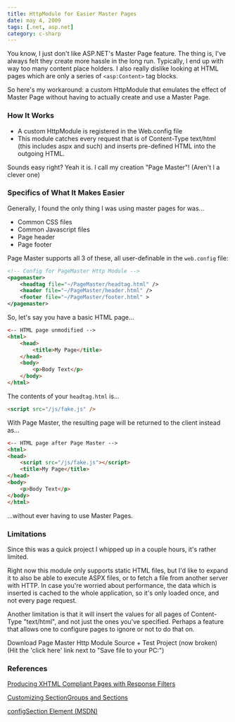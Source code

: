 ```yaml
---
title: HttpModule for Easier Master Pages
date: may 4, 2009
tags: [.net, asp.net]
category: c-sharp
---
```


You know, I just don't like ASP.NET's Master Page feature. The thing is, I've always felt they create more hassle in the long run. Typically, I end up with way too many content place holders. I also really dislike looking at HTML pages which are only a series of `<asp:Content>` tag blocks.

So here's my workaround: a custom HttpModule that emulates the effect of Master Page without having to actually create and use a Master Page.

### How It Works

 - A custom HttpModule is registered in the Web.config file
 - This module catches every request that is of Content-Type text/html (this includes aspx and such) and inserts pre-defined HTML into the outgoing HTML.

Sounds easy right? Yeah it is. I call my creation "Page Master"! (Aren't I a clever one)

### Specifics of What It Makes Easier

Generally, I found the only thing I was using master pages for was...

 - Common CSS files
 - Common Javascript files
 - Page header
 - Page footer

Page Master supports all 3 of these, all user-definable in the `web.config` file:

```xml
<!-- Config for PageMaster Http Module -->
<pagemaster>
    <headtag file="~/PageMaster/headtag.html" />
    <header file="~/PageMaster/header.html" />
    <footer file="~/PageMaster/footer.html" >
</pagemaster>
```

So, let's say you have a basic HTML page...

```html
<-- HTML page unmodified -->
<html>
    <head>
        <title>My Page</title>
    </head>
    <body>
        <p>Body Text</p>
    </body>
</html>
```

The contents of your `headtag.html` is...

```html
<script src="/js/fake.js" />
```

With Page Master, the resulting page will be returned to the client instead as...

```html
<-- HTML page after Page Master -->
<html>
<head>
    <script src="/js/fake.js"></script>
    <title>My Page</title>
</head>
<body>
    <p>Body Text</p>
</body>
</html>
```

...without ever having to use Master Pages.

### Limitations

Since this was a quick project I whipped up in a couple hours, it's rather limited.

Right now this module only supports static HTML files, but I'd like to expand it to also be able to execute ASPX files, or to fetch a file from another server with HTTP. In case you're worried about performance, the data which is inserted is cached to the whole application, so it's only loaded once, and not every page request.

Another limitation is that it will insert the values for all pages of Content-Type "text/html", and not just the ones you've specified. Perhaps a feature that allows one to configure pages to ignore or not to do that on.

Download Page Master Http Module Source + Test Project (now broken)
(Hit the 'click here' link next to "Save file to your PC:")

### References
[Producing XHTML Compliant Pages with Response Filters](http://aspnetresources.com/articles/HttpFilters.aspx)

[Customizing SectionGroups and Sections](http://www.codeproject.com/KB/aspnet/Managing_Webconfig.aspx)

[configSection Element (MSDN)](http://msdn.microsoft.com/en-us/library/ms228256.aspx)
